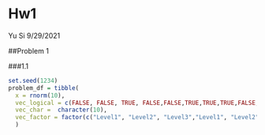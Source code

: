 Hw1
================
Yu Si
9/29/2021

\#\#Problem 1

\#\#\#1.1

``` r
set.seed(1234)
problem_df = tibble(
  x = rnorm(10),
  vec_logical = c(FALSE, FALSE, TRUE, FALSE,FALSE,TRUE,TRUE,TRUE,FALSE,FALSE),
  vec_char =  character(10),
  vec_factor = factor(c("Level1", "Level2", "Level3","Level1", "Level2", "Level3","Level1", "Level2", "Level3","Level2"))
  )
```

